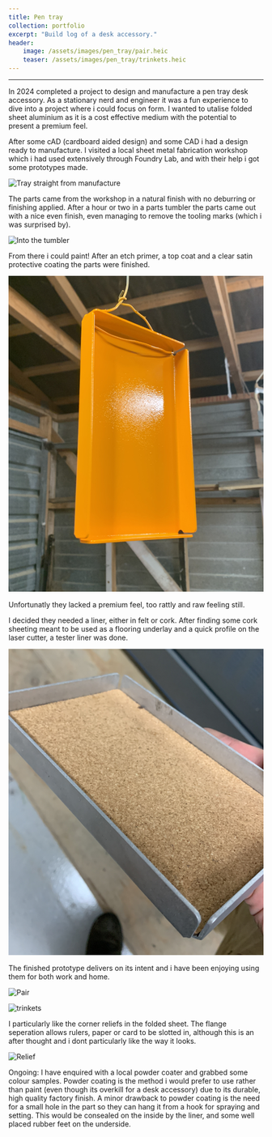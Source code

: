 ```yaml
---
title: Pen tray
collection: portfolio
excerpt: "Build log of a desk accessory."
header:
    image: /assets/images/pen_tray/pair.heic
    teaser: /assets/images/pen_tray/trinkets.heic
---
```

---

In 2024 completed a project to design and manufacture a pen tray desk accessory. 
As a stationary nerd and engineer it was a fun experience to dive into a project where i could focus on form. I wanted to utalise folded sheet aluminium as it is a cost effective medium with the potential to present a premium feel. 

After some cAD (cardboard aided design) and some CAD i had a design ready to manufacture. 
I visited a local sheet metal fabrication workshop which i had used extensively through Foundry Lab, and with their help i got some prototypes made.

![Tray straight from manufacture](/assets/images/pen_tray/raw.heic)

The parts came from the workshop in a natural finish with no deburring or finishing applied. 
After a hour or two in a parts tumbler the parts came out with a nice even finish, even managing to remove the tooling marks (which i was surprised by).

![Into the tumbler](/assets/images/pen_tray/tumble.heic)

From there i could paint! 
After an etch primer, a top coat and a clear satin protective coating the parts were finished. 

![Paint](/assets/images/pen_tray/painted.jpg)

Unfortunatly they lacked a premium feel, too rattly and raw feeling still. 

I decided they needed a liner, either in felt or cork. 
After finding some cork sheeting meant to be used as a flooring underlay and a quick profile on the laser cutter, a tester liner was done. 

![Cork](/assets/images/pen_tray/cork.jpg)

The finished prototype delivers on its intent and i have been enjoying using them for both work and home. 

![Pair](/assets/images/pen_tray/trinkets.heic)

![trinkets](/assets/images/pen_tray/pair.heic)

I particularly like the corner reliefs in the folded sheet. The flange seperation allows rulers, paper or card to be slotted in, although this is an after thought and i dont particularly like the way it looks. 

![Relief](/assets/images/pen_tray/corner.heic)

Ongoing:
I have enquired with a local powder coater and grabbed some colour samples. Powder coating is the method i would prefer to use rather than paint (even though its overkill for a desk accessory) due to its durable, high quality factory finish. A minor drawback to powder coating is the need for a small hole in the part so they can hang it from a hook for spraying and setting. This would be consealed on the inside by the liner, and some well placed rubber feet on the underside. 
